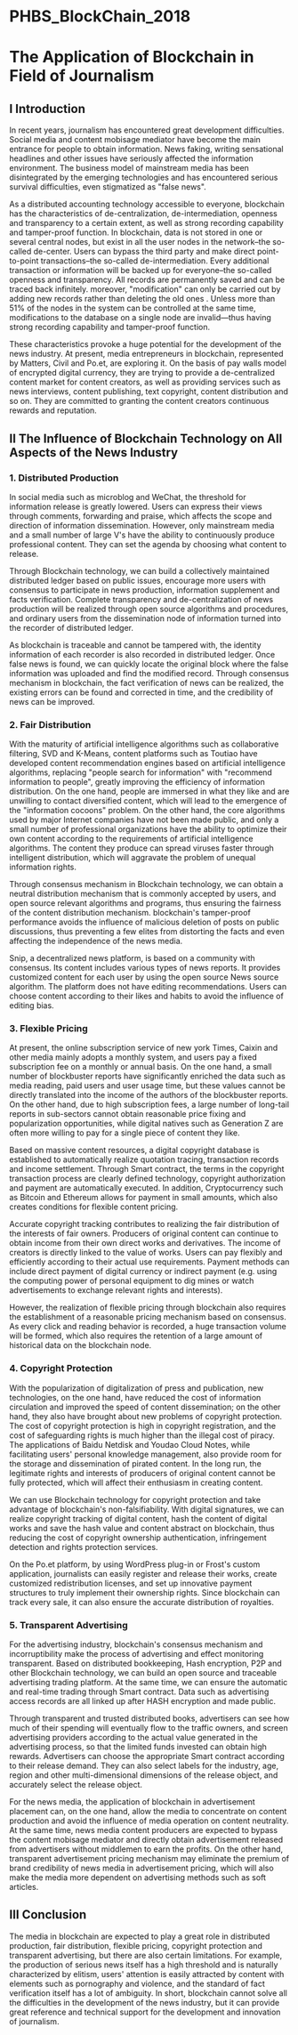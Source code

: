 # PHBS_BlockChain_2018
# The Application of Blockchain in Field of Journalism
## Ⅰ Introduction
 In recent years, journalism has encountered great development difficulties. Social media and content mobisage mediator have become the main entrance for people to obtain information. News faking, writing sensational headlines and other issues have seriously affected the information environment. The business model of mainstream media has been disintegrated by the emerging technologies and has encountered serious survival difficulties, even stigmatized as "false news".
 
 As a distributed accounting technology accessible to everyone, blockchain has the characteristics of de-centralization, de-intermediation, openness and transparency to a certain extent, as well as strong recording capability and tamper-proof function.  In blockchain, data is not stored in one or several central nodes, but exist in all the user nodes in the network–the so-called de-center.  Users can bypass the third party and make direct point-to-point transactions–the so-called de-intermediation. Every additional transaction or information will be backed up for everyone–the so-called openness and transparency.  All records are permanently saved and can be traced back infinitely. moreover, "modification" can only be carried out by adding new records rather than deleting the old ones .  Unless more than 51% of the nodes in the system can be controlled at the same time, modifications to the database on a single node are invalid―thus having strong recording capability and tamper-proof function.
 
 These characteristics provoke a huge potential for the development of the news industry. At present, media entrepreneurs in blockchain, represented by Matters, Civil and Po.et, are exploring it. On the basis of pay walls model of encrypted digital currency, they are trying to provide a de-centralized content market for content creators, as well as providing services such as news interviews, content publishing, text copyright, content distribution and so on. They are committed to granting the content creators continuous rewards and reputation.
 
## Ⅱ The Influence of Blockchain Technology on All Aspects of the News Industry
### 1. Distributed Production
 In social media such as microblog and WeChat, the threshold for information release is greatly lowered. Users can express their views through comments, forwarding and praise, which affects the scope and direction of information dissemination. However, only mainstream media and a small number of large V's have the ability to continuously produce professional content. They can set the agenda by choosing what content to release.
 
 Through Blockchain technology, we can build a collectively maintained distributed ledger based on public issues, encourage more users with consensus to participate in news production, information supplement and facts verification. Complete transparency and de-centralization of news production will be realized through open source algorithms and procedures, and ordinary users from the dissemination node of information turned into the recorder of distributed ledger.
 
 As blockchain is traceable and cannot be tampered with, the identity information of each recorder is also recorded in distributed ledger. Once false news is found, we can quickly locate the original block where the false information was uploaded and find the modified record. Through consensus mechanism in blockchain, the fact verification of news can be realized, the existing errors can be found and corrected in time, and the credibility of news can be improved.
 
### 2. Fair Distribution
 With the maturity of artificial intelligence algorithms such as collaborative filtering, SVD and K-Means, content platforms such as Toutiao have developed content recommendation engines based on artificial intelligence algorithms, replacing "people search for information" with "recommend information to people", greatly improving the efficiency of information distribution.  On the one hand, people are immersed in what they like and are unwilling to contact diversified content, which will lead to the emergence of the "information cocoons" problem.  On the other hand, the core algorithms used by major Internet companies have not been made public, and only a small number of professional organizations have the ability to optimize their own content according to the requirements of artificial intelligence algorithms. The content they produce can spread viruses faster through intelligent distribution, which will aggravate the problem of unequal information rights.
 
 Through consensus mechanism in Blockchain technology, we can obtain a neutral distribution mechanism that is commonly accepted by users, and open source relevant algorithms and programs, thus ensuring the fairness of the content distribution mechanism. blockchain's tamper-proof performance avoids the influence of malicious deletion of posts on public discussions, thus preventing a few elites from distorting the facts and even affecting the independence of the news media.
 
 Snip, a decentralized news platform, is based on a community with consensus. Its content includes various types of news reports. It provides customized content for each user by using the open source News source algorithm. The platform does not have editing recommendations. Users can choose content according to their likes and habits to avoid the influence of editing bias.
 
### 3. Flexible Pricing
 At present, the online subscription service of new york Times, Caixin and other media mainly adopts a monthly system, and users pay a fixed subscription fee on a monthly or annual basis.  On the one hand, a small number of blockbuster reports have significantly enriched the data such as media reading, paid users and user usage time, but these values cannot be directly translated into the income of the authors of the blockbuster reports.  On the other hand, due to high subscription fees, a large number of long-tail reports in sub-sectors cannot obtain reasonable price fixing and popularization opportunities, while digital natives such as Generation Z are often more willing to pay for a single piece of content they like.
 
 Based on massive content resources, a digital copyright database is established to automatically realize quotation tracing, transaction records and income settlement. Through Smart contract, the terms in the copyright transaction process are clearly defined technology, copyright authorization and payment are automatically executed.  In addition, Cryptocurrency such as Bitcoin and Ethereum allows for payment in small amounts, which also creates conditions for flexible content pricing.
 
 Accurate copyright tracking contributes to realizing the fair distribution of the interests of fair owners. Producers of original content can continue to obtain income from their own direct works and derivatives. The income of creators is directly linked to the value of works.  Users can pay flexibly and efficiently according to their actual use requirements. Payment methods can include direct payment of digital currency or indirect payment (e.g. using the computing power of personal equipment to dig mines or watch advertisements to exchange relevant rights and interests).
 
 However, the realization of flexible pricing through blockchain also requires the establishment of a reasonable pricing mechanism based on consensus. As every click and reading behavior is recorded, a huge transaction volume will be formed, which also requires the retention of a large amount of historical data on the blockchain node.
 
### 4. Copyright Protection
 With the popularization of digitalization of press and publication, new technologies, on the one hand, have reduced the cost of information circulation and improved the speed of content dissemination; on the other hand, they also have brought about new problems of copyright protection. The cost of copyright protection is high in copyright registration, and the cost of safeguarding rights is much higher than the illegal cost of piracy. The applications of Baidu Netdisk and Youdao Cloud Notes, while facilitating users' personal knowledge management, also provide room for the storage and dissemination of pirated content.  In the long run, the legitimate rights and interests of producers of original content cannot be fully protected, which will affect their enthusiasm in creating content.
 
 We can use Blockchain technology for copyright protection and take advantage of blockchain's non-falsifiability.  With digital signatures, we can realize copyright tracking of digital content, hash the content of digital works and save the hash value and content abstract on blockchain, thus reducing the cost of copyright ownership authentication, infringement detection and rights protection services.
 
 On the Po.et platform, by using WordPress plug-in or Frost's custom application, journalists can easily register and release their works, create customized redistribution licenses, and set up innovative payment structures to truly implement their ownership rights.  Since blockchain can track every sale, it can also ensure the accurate distribution of royalties.
 
### 5. Transparent Advertising
 For the advertising industry, blockchain's consensus mechanism and incorruptibility make the process of advertising and effect monitoring transparent.  Based on distributed bookkeeping, Hash encryption, P2P and other Blockchain technology, we can build an open source and traceable advertising trading platform. At the same time, we can ensure the automatic and real-time trading through Smart contract. Data such as advertising access records are all linked up after HASH encryption and made public.
 
 Through transparent and trusted distributed books, advertisers can see how much of their spending will eventually flow to the traffic owners, and screen advertising providers according to the actual value generated in the advertising process, so that the limited funds invested can obtain high rewards. Advertisers can choose the appropriate Smart contract according to their release demand. They can also select labels for the industry, age, region and other multi-dimensional dimensions of the release object, and accurately select the release object.
 
 For the news media, the application of blockchain in advertisement placement can, on the one hand, allow the media to concentrate on content production and avoid the influence of media operation on content neutrality. At the same time, news media content producers are expected to bypass the content mobisage mediator and directly obtain advertisement released from advertisers without middlemen to earn the profits. On the other hand, transparent advertisement pricing mechanism may eliminate the premium of brand credibility of news media in advertisement pricing, which will also make the media more dependent on advertising methods such as soft articles.
 
## Ⅲ Conclusion
 The media in blockchain are expected to play a great role in distributed production, fair distribution, flexible pricing, copyright protection and transparent advertising, but there are also certain limitations. For example, the production of serious news itself has a high threshold and is naturally characterized by elitism, users' attention is easily attracted by content with elements such as pornography and violence, and the standard of fact verification itself has a lot of ambiguity. In short, blockchain cannot solve all the difficulties in the development of the news industry, but it can provide great reference and technical support for the development and innovation of journalism.
 
